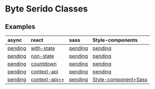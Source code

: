 # Byte Serido Classes

## Examples

| async        | react                                       | sass         | Style-components                                   |
| :----------- | :------------------------------------------ | :----------- | :------------------------------------------------- |
| [pending](#) | [with-state](./examples/react/with-state/)  | [pending](#) | [pending](#)                                       |
| [pending](#) | [non-state](./examples/react/non-state/)    | [pending](#) | [pending](#)                                       |
| [pending](#) | [countdown](./examples/react/countdown/)    | [pending](#) | [pending](#)                                       |
| [pending](#) | [context-api](./examples/react/ctx-api)     | [pending](#) | [pending](#)                                       |
| [pending](#) | [context-api++](./examples/react/ctx-api++) | [pending](#) | [Style-component+Sass](./examples/react/ctx-api++) |
